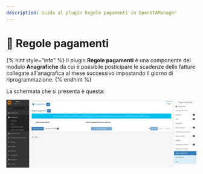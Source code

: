 ```yaml
---
description: Guida al plugin Regole pagamenti in OpenSTAManager
---
```


# 📑 Regole pagamenti

{% hint style="info" %}
Il plugin **Regole pagamenti** è una componente del modulo **Anagrafiche** da cui è possibile posticipare le scadenze delle fatture collegate all'anagrafica al mese successivo impostando il giorno di riprogrammazione.&#x20;
{% endhint %}

La schermata che si presenta è questa:

![](<../../../.gitbook/assets/image (36).png>)
